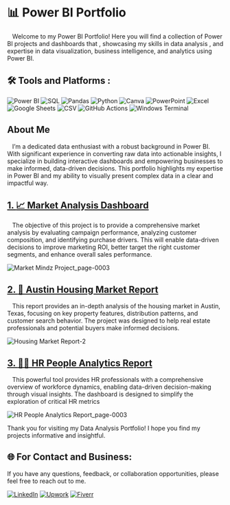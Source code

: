 # 📊 Power BI Portfolio 

&nbsp;&nbsp;&nbsp;Welcome to my Power BI Portfolio! Here you will find a collection of Power BI projects and dashboards that , showcasing my skills in data analysis ,  and expertise in data visualization, business intelligence, and analytics using Power BI.

## 🛠️ Tools and Platforms :

![Power BI](https://img.shields.io/badge/Power_BI-F2C811.svg?style=flat&logo=power-bi&logoColor=black)
![SQL](https://img.shields.io/badge/SQL-%2300758F.svg?style=flat&logo=postgresql&logoColor=white)
![Pandas](https://img.shields.io/badge/Pandas-%23150458.svg?style=flat&logo=pandas&logoColor=white)
![Python](https://img.shields.io/badge/Python-%2314354C.svg?style=flat&logo=python&logoColor=white)
![Canva](https://img.shields.io/badge/Canva-%2300C4CC.svg?style=flat&logo=canva&logoColor=white)
![PowerPoint](https://img.shields.io/badge/PowerPoint-%23B7472A.svg?style=flat&logo=microsoft-powerpoint&logoColor=white)
![Excel](https://img.shields.io/badge/Excel-%23217346.svg?style=flat&logo=microsoft-excel&logoColor=white)
![Google Sheets](https://img.shields.io/badge/Google_Sheets-%234285F4.svg?style=flat&logo=google-sheets&logoColor=white)
![CSV](https://img.shields.io/badge/CSV-%2300B22D.svg?style=flat&logo=csv&logoColor=white)
![GitHub Actions](https://img.shields.io/badge/GitHub_Actions-%232671E5.svg?style=flat&logo=github-actions&logoColor=white)
![Windows Terminal](https://img.shields.io/badge/Windows_Terminal-%234D4D4D.svg?style=flat&logo=windows-terminal&logoColor=white)


## About Me

&nbsp;&nbsp;&nbsp;I’m a dedicated data enthusiast with a robust background in Power BI. With significant experience in converting raw data into actionable insights, I specialize in building interactive dashboards and empowering businesses to make informed, data-driven decisions. This portfolio highlights my expertise in Power BI and my ability to visually present complex data in a clear and impactful way.


## [1. **📈 Market Analysis Dashboard**](https://github.com/M-Herradi/Power-BI-Portfolio/tree/main/Market%20Analysis%20Dashboard)

&nbsp;&nbsp;&nbsp;The objective of this project is to provide a comprehensive market analysis by evaluating campaign performance, analyzing customer composition, and identifying purchase drivers. This will enable data-driven decisions to improve marketing ROI, better target the right customer segments, and enhance overall sales performance.
&nbsp;&nbsp;
   
![Market Mindz Project_page-0003](https://github.com/user-attachments/assets/cf681236-9aff-4c64-9910-38d1deb02f28)



## [2. **🏡 Austin Housing Market Report**  ](https://github.com/M-Herradi/Power-BI-Portfolio/tree/main/Austing%20Housing%20Market%20Report)
&nbsp;&nbsp;&nbsp;This report provides an in-depth analysis of the housing market in Austin, Texas, focusing on key property features, distribution patterns, and customer search behavior. The project was designed to help real estate professionals and potential buyers make informed decisions.
&nbsp;&nbsp;

![Housing Market Report-2](https://github.com/user-attachments/assets/6ef68391-903a-49ec-965a-32d65aae7e6d)


## [3. **🧑‍💼 HR People Analytics Report**  ](https://github.com/mherradi/Power-BI/tree/main/HR%20People%20Analytics%20Report)

&nbsp;&nbsp;&nbsp;This powerful tool provides HR professionals with a comprehensive overview of workforce dynamics, enabling data-driven decision-making through visual insights. The dashboard is designed to simplify the exploration of critical HR metrics

![HR People Analytics Report_page-0003](https://github.com/user-attachments/assets/1654ab7a-6672-446e-bce8-2c0ccc985f71)

   

Thank you for visiting my Data Analysis Portfolio! I hope you find my projects informative and insightful.


## 🌐 For Contact and Business:

If you have any questions, feedback, or collaboration opportunities, please feel free to reach out to me. 

[![LinkedIn](https://img.shields.io/badge/LinkedIn-%230077B5.svg?logo=linkedin&logoColor=white)](https://linkedin.com/in/www.linkedin.com/in/mohammed-herradi) 
[![Upwork](https://img.shields.io/badge/Upwork-%2300A3EC.svg?logo=upwork&logoColor=white)](https://www.upwork.com/) 
[![Fiverr](https://img.shields.io/badge/Fiverr-%2300B22D.svg?logo=fiverr&logoColor=white)](https://www.fiverr.com/)


